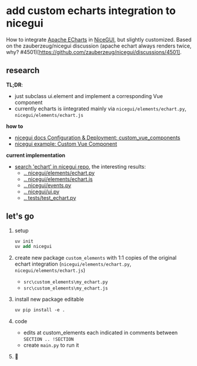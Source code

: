 # add custom echarts integration to nicegui

How to integrate [Apache ECharts](https://echarts.apache.org/examples/en/index.html) in [NiceGUI](https://nicegui.io), but slightly customized.
Based on the zauberzeug/nicegui discussion (apache echart always renders twice, why? #4501)[https://github.com/zauberzeug/nicegui/discussions/4501].

## research

**TL;DR**: 
 - just subclass ui.element and implement a corresponding Vue component
 - currently echarts is iintegrated mainly via `nicegui/elements/echart.py`, `nicegui/elements/echart.js`

**how to**
- [nicegui docs Configuration & Deployment: custom_vue_components](https://nicegui.io/documentation/section_configuration_deployment#custom_vue_components)
- [nicegui example: Custom Vue Component](https://github.com/zauberzeug/nicegui/tree/main/examples/custom_vue_component)

**current implementation**
- [search 'echart' in nicegui repo](https://github.com/search?q=repo%3Azauberzeug%2Fnicegui%20echart&type=code), the interesting results:
    - [.. nicegui/elements/echart.py](https://github.com/zauberzeug/nicegui/blob/8d48ec7236fcd8ed55a0c499caf0785581515a0c/nicegui/elements/echart.py#L20)
    - [.. nicegui/elements/echart.js](https://github.com/zauberzeug/nicegui/blob/8d48ec7236fcd8ed55a0c499caf0785581515a0c/nicegui/elements/echart.js#L2)
    - [.. nicegui/events.py](https://github.com/zauberzeug/nicegui/blob/8d48ec7236fcd8ed55a0c499caf0785581515a0c/nicegui/events.py#L66)
    - [.. nicegui/ui.py](https://github.com/zauberzeug/nicegui/blob/8d48ec7236fcd8ed55a0c499caf0785581515a0c/nicegui/ui.py#L37)
    - [.. tests/test_echart.py](https://github.com/zauberzeug/nicegui/blob/8d48ec7236fcd8ed55a0c499caf0785581515a0c/tests/test_echart.py#L89)

## let's go

1. setup

    ```ps
    uv init
    uv add nicegui
    ```

2. create new package `custom_elements` with 1:1 copies of the original echart integration (`nicegui/elements/echart.py`, `nicegui/elements/echart.js`)
    - `src\custom_elements\my_echart.py` 
    - `src\custom_elements\my_echart.js`

3. install new package editable

    ```ps
    uv pip install -e .
    ```

4. code
    - edits at custom_elements each indicated in comments between `SECTION .. !SECTION`
    - create `main.py` to run it

5. 🚀

